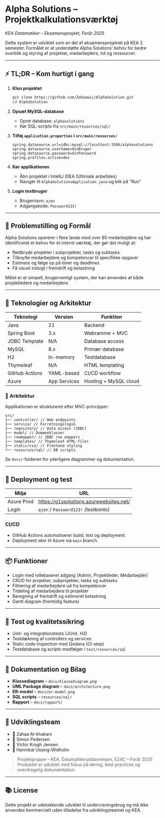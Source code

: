 # Alpha Solutions – Projektkalkulationsværktøj  
*KEA Datamatiker – Eksamensprojekt, Forår 2025*

Dette system er udviklet som en del af eksamensprojektet på KEA 2. semester. Formålet er at understøtte Alpha Solutions’ behov for bedre overblik og styring af projekter, medarbejdere, tid og ressourcer.

---

## ⚡ TL;DR – Kom hurtigt i gang

1. **Klon projektet**
   ```bash
   git clone https://github.com/Zahaawii/AlphaSolution.git
   cd AlphaSolution
   
2. **Opsæt MySQL-database**
   - Opret database: `alphasolutions`
   - Kør SQL-scripts fra `src/main/resources/sql/`

3. **Tilføj `application.properties` i `src/main/resources/`**
   ```properties
   spring.datasource.url=jdbc:mysql://localhost:3306/alphasolutions
   spring.datasource.username=dinBruger
   spring.datasource.password=ditPassword
   spring.profiles.active=dev
   
4. **Kør applikationen**
   - Åbn projektet i IntelliJ IDEA (Ultimate anbefales)
   - Navigér til `AlphaSolutionsApplication.java` og klik på "Run"

5. **Login testbruger**
   - Brugernavn: `ajen`
   - Adgangskode: `Password123!`
---

## 🎯 Problemstilling og Formål

Alpha Solutions opererer i flere lande med over 80 medarbejdere og har identificeret et behov for et internt værktøj, der gør det muligt at:

- Nedbryde projekter i subprojekter, tasks og subtasks
- Tilknytte medarbejdere og kompetencer til specifikke opgaver
- Estimere og følge op på timer og deadlines
- Få visuel indsigt i fremdrift og belastning

Målet er et simpelt, brugervenligt system, der kan anvendes af både projektledere og medarbejdere.

---

## 🧱 Teknologier og Arkitektur

| Teknologi       | Version     | Funktion                  |
|-----------------|-------------|---------------------------|
| Java            | 21          | Backend                   |
| Spring Boot     | 3.x         | Webramme + MVC            |
| JDBC Template   | N/A         | Database access           |
| MySQL           | 8.x         | Primær database           |
| H2              | In-memory   | Testdatabase              |
| Thymeleaf       | N/A         | HTML templating           |
| GitHub Actions  | YAML-based  | CI/CD workflow            |
| Azure           | App Services| Hosting + MySQL cloud     |

### 🧱 Arkitektur
Applikationen er struktureret efter MVC-principper:
``` 
src/
├── controller/ // Web endpoints
├── service/ // Forretningslogik
├── repository/ // Data access (JDBC)
├── model/ // Domæneklasser
├── rowmapper/ // JDBC row mappers
├── templates/ // Thymeleaf HTML-filer
├── static/css/ // Frontend styling
└── resources/sql/ // DB scripts
``` 

Se `docs/`-folderen for yderligere diagrammer og dokumentation.

---

## 🚀 Deployment og test

| Miljø        | URL                                         |
|--------------|---------------------------------------------|
| Azure Prod   | https://g1ssolutions.azurewebsites.net/     |
| Login        | `ajen` / `Password123!` *(testkonto)*        |

### CI/CD
- GitHub Actions automatiserer build, test og deployment.
- Deployment sker til Azure via `main` branch.

---

## 📦 Funktioner

- Login med rollebaseret adgang (Admin, Projektleder, Medarbejder)
- CRUD for projekter, subprojekter, tasks og subtasks
- Filtrering af medarbejdere ud fra kompetencer
- Tildeling af medarbejdere til projekter
- Beregning af fremdrift og estimeret belastning
- Gantt diagram (fremtidig feature)

---

## 🧪 Test og kvalitetssikring

- Unit- og integrationstests (JUnit, H2)
- Testdækning af controllers og services
- Static code inspection med Qodana (CI-step)
- Testdatabase og scripts medfølger i `test/resources/sql`

---

## 📄 Dokumentation og Bilag

- **Klassediagram** – `docs/klassediagram.png`
- **UML Package diagram** – `docs/architecture.png`
- **ER-model** – `docs/er-model.png`
- **SQL scripts** – `resources/sql/`
- **Rapport** – `docs/rapport/`

---

## 👥 Udviklingsteam

- 👥 Zahaa Al-khakani
- 👥 Simon Pedersen
- 👥 Victor Krogh Jensen
- 👥 Hannibal Ussing-Widholm

> Projektgruppe – KEA, Datamatikeruddannelsen, E24C – Forår 2025  
> Produktet er udviklet med fokus på læring, best practices og overdragelig dokumentation.

---

## 📚 License

Dette projekt er udelukkende udviklet til undervisningsbrug og må ikke anvendes kommercielt uden tilladelse fra udviklingsteamet og KEA.


